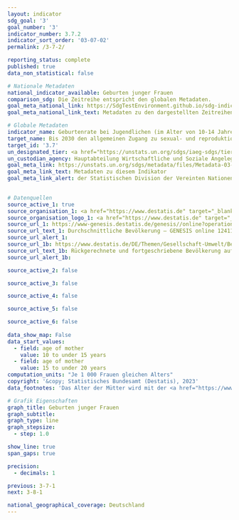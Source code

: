 ```yaml
---
layout: indicator    
sdg_goal: '3'    
goal_number: '3'    
indicator_number: 3.7.2    
indicator_sort_order: '03-07-02'    
permalink: /3-7-2/    

reporting_status: complete    
published: true    
data_non_statistical: false    

# Nationale Metadaten    
national_indicator_available: Geburten junger Frauen    
comparison_sdg: Die Zeitreihe entspricht den globalen Metadaten.    
goal_meta_national_link: https://SdgTestEnvironment.github.io/sdg-indicators/public/Meta/3.7.2.pdf
goal_meta_national_link_text: Metadaten zu den dargestellten Zeitreihen    

# Globale Metadaten    
indicator_name: Geburtenrate bei Jugendlichen (im Alter von 10-14 Jahren und 15-19 Jahren) je 1&nbsp;000 Frauen in dieser Altersgruppe    
target_name: Bis 2030 den allgemeinen Zugang zu sexual- und reproduktionsmedizinischer Versorgung, einschließlich Familienplanung, Information und Aufklärung, und die Einbeziehung der reproduktiven Gesundheit in nationale Strategien und Programme gewährleisten    
target_id: '3.7'    
un_designated_tier: <a href="https://unstats.un.org/sdgs/iaeg-sdgs/tier-classification/" title="Klicken Sie hier um weitere Informationen zur UN-Tier-Klassifikation zu erhalten." target="_blank" onclick="return confirm_alert('der Statisischen Devision der Vereinten Nationen','De')>Tier I</a>    
un_custodian_agency: Hauptabteilung Wirtschaftliche und Soziale Angelegenheiten der Vereinten Nationen (UN DESA) Bevölkerungs Abteilung    
goal_meta_link: https://unstats.un.org/sdgs/metadata/files/Metadata-03-07-02.pdf    
goal_meta_link_text: Metadaten zu diesem Indikator    
goal_meta_link_alert: der Statistischen Division der Vereinten Nationen    
    

# Datenquellen
source_active_1: true
source_organisation_1: <a href="https://www.destatis.de" target="_blank"> Statistisches Bundesamt (Destatis) </a>
source_organisation_logo_1: <a href="https://www.destatis.de" target="_blank"><img src="https://g205sdgs.github.io/sdg-indicators/public/OrgImgDe/destatis.png" alt="Logo destatis" style="height:60px; width:148px"/></a>
source_url_1: https://www-genesis.destatis.de/genesis//online?operation=table&code=12411-0041
source_url_text_1: Durchschnittliche Bevölkerung – GENESIS online 12411-0041
source_url_alert_1: 
source_url_1b: https://www.destatis.de/DE/Themen/Gesellschaft-Umwelt/Bevoelkerung/Bevoelkerungsstand/_inhalt.html#sprg233540
source_url_text_1b: Rückgerechnete und fortgeschriebene Bevölkerung auf Grundlage des Zensus 2011 – 1991 bis 2011
source_url_alert_1b: 

source_active_2: false

source_active_3: false

source_active_4: false

source_active_5: false

source_active_6: false
    
data_show_map: False    
data_start_values: 
  - field: age of mother
    value: 10 to under 15 years
  - field: age of mother
    value: 15 to under 20 years    
computation_units: "Je 1 000 Frauen gleichen Alters"    
copyright: '&copy; Statistisches Bundesamt (Destatis), 2023'    
data_footnotes: 'Das Alter der Mütter wird mit der <a href="https://www.destatis.de/DE/Themen/Gesellschaft-Umwelt/Bevoelkerung/Geburten/Glossar/altersjahrmethode.html">Altersjahrmethode </a> ermittelt. <br>• Die Daten basieren auf einer Sonderauswertung und sind nicht öffentlich zugänglich.<br>• Für 2010 wurde die Bevölkerung anhand des Zensus 2011 sowie der Wanderungs-, Geburten- und Sterbestatistiken zurückgerechnet.<br>• 2010 korrigierte Daten.'    

# Grafik Eigenschaften    
graph_title: Geburten junger Frauen
graph_subtitle:     
graph_type: line
graph_stepsize: 
  - step: 1.0    

show_line: true
span_gaps: true

precision:
  - decimals: 1    

previous: 3-7-1    
next: 3-8-1    

national_geographical_coverage: Deutschland    
---
```


<span></span>